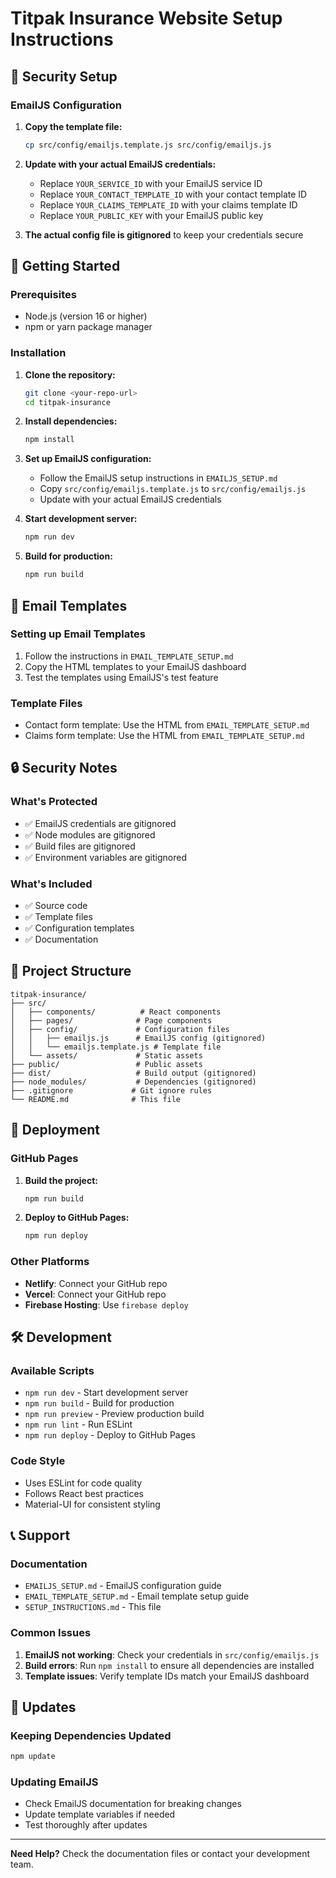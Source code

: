 # Titpak Insurance Website Setup Instructions

## 🔐 Security Setup

### EmailJS Configuration

1. **Copy the template file:**

   ```bash
   cp src/config/emailjs.template.js src/config/emailjs.js
   ```

2. **Update with your actual EmailJS credentials:**

   - Replace `YOUR_SERVICE_ID` with your EmailJS service ID
   - Replace `YOUR_CONTACT_TEMPLATE_ID` with your contact template ID
   - Replace `YOUR_CLAIMS_TEMPLATE_ID` with your claims template ID
   - Replace `YOUR_PUBLIC_KEY` with your EmailJS public key

3. **The actual config file is gitignored** to keep your credentials secure

## 🚀 Getting Started

### Prerequisites

- Node.js (version 16 or higher)
- npm or yarn package manager

### Installation

1. **Clone the repository:**

   ```bash
   git clone <your-repo-url>
   cd titpak-insurance
   ```

2. **Install dependencies:**

   ```bash
   npm install
   ```

3. **Set up EmailJS configuration:**

   - Follow the EmailJS setup instructions in `EMAILJS_SETUP.md`
   - Copy `src/config/emailjs.template.js` to `src/config/emailjs.js`
   - Update with your actual EmailJS credentials

4. **Start development server:**

   ```bash
   npm run dev
   ```

5. **Build for production:**
   ```bash
   npm run build
   ```

## 📧 Email Templates

### Setting up Email Templates

1. Follow the instructions in `EMAIL_TEMPLATE_SETUP.md`
2. Copy the HTML templates to your EmailJS dashboard
3. Test the templates using EmailJS's test feature

### Template Files

- Contact form template: Use the HTML from `EMAIL_TEMPLATE_SETUP.md`
- Claims form template: Use the HTML from `EMAIL_TEMPLATE_SETUP.md`

## 🔒 Security Notes

### What's Protected

- ✅ EmailJS credentials are gitignored
- ✅ Node modules are gitignored
- ✅ Build files are gitignored
- ✅ Environment variables are gitignored

### What's Included

- ✅ Source code
- ✅ Template files
- ✅ Configuration templates
- ✅ Documentation

## 📁 Project Structure

```
titpak-insurance/
├── src/
│   ├── components/          # React components
│   ├── pages/              # Page components
│   ├── config/             # Configuration files
│   │   ├── emailjs.js      # EmailJS config (gitignored)
│   │   └── emailjs.template.js # Template file
│   └── assets/             # Static assets
├── public/                 # Public assets
├── dist/                   # Build output (gitignored)
├── node_modules/           # Dependencies (gitignored)
├── .gitignore             # Git ignore rules
└── README.md              # This file
```

## 🚀 Deployment

### GitHub Pages

1. **Build the project:**

   ```bash
   npm run build
   ```

2. **Deploy to GitHub Pages:**
   ```bash
   npm run deploy
   ```

### Other Platforms

- **Netlify**: Connect your GitHub repo
- **Vercel**: Connect your GitHub repo
- **Firebase Hosting**: Use `firebase deploy`

## 🛠️ Development

### Available Scripts

- `npm run dev` - Start development server
- `npm run build` - Build for production
- `npm run preview` - Preview production build
- `npm run lint` - Run ESLint
- `npm run deploy` - Deploy to GitHub Pages

### Code Style

- Uses ESLint for code quality
- Follows React best practices
- Material-UI for consistent styling

## 📞 Support

### Documentation

- `EMAILJS_SETUP.md` - EmailJS configuration guide
- `EMAIL_TEMPLATE_SETUP.md` - Email template setup guide
- `SETUP_INSTRUCTIONS.md` - This file

### Common Issues

1. **EmailJS not working**: Check your credentials in `src/config/emailjs.js`
2. **Build errors**: Run `npm install` to ensure all dependencies are installed
3. **Template issues**: Verify template IDs match your EmailJS dashboard

## 🔄 Updates

### Keeping Dependencies Updated

```bash
npm update
```

### Updating EmailJS

- Check EmailJS documentation for breaking changes
- Update template variables if needed
- Test thoroughly after updates

---

**Need Help?** Check the documentation files or contact your development team.
